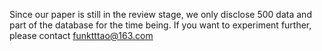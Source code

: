 Since our paper is still in the review stage, we only disclose 500 data and part of the database for the time being. If you want to experiment further, please contact funktttao@163.com
